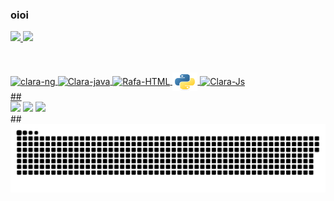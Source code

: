 ### oioi
<div>
	<a href= ""https://github.com/klaraeunice>
		<img height= "180em" src="https://github-readme-stats.vercel.app/api?username=klaraeunice&show_icons=true&theme=dark&include_all_commits=true&count_private=true"/>
  	<img height= "180em" src="https://github-readme-stats.vercel.app/api/top-langs/?username=klaraeunice&layout-compact&langs_count-16&theme=dark"/>
</div>

##
<div style="display: inline_block"><br>
  <img align="center" alt="clara-ng" height="30" width="40" src="https://cdn.jsdelivr.net/gh/devicons/devicon@latest/icons/angular/angular-original.svg">
  <img align="center" alt="Clara-java" height="30" width="40" src="https://cdn.jsdelivr.net/gh/devicons/devicon@latest/icons/java/java-original.svg">
  <img align="center" alt="Rafa-HTML" height="30" width="40" src="https://cdn.jsdelivr.net/gh/devicons/devicon@latest/icons/postgresql/postgresql-original.svg">
  <img align="center" alt="Rafa-Python" height="30" width="40" src="https://raw.githubusercontent.com/devicons/devicon/master/icons/python/python-original.svg">
  <img align="center" alt="Clara-Js" height="30" width="40" src="https://cdn.jsdelivr.net/gh/devicons/devicon@latest/icons/html5/html5-original.svg">
</div>
##
 <div>
	<a href="https://instagram.com/klaraeunice" target="_blank"><img src="https://img.shields.io/badge/-Instagram-%23E4405F?style=for-the-badge&logo=instagram&logoColor=white" target="_blank"></a>
	<a href="https://discord.gg/klaraeunice" target="_blank"><img src="https://img.shields.io/badge/Discord-7289DA?style=for-the-badge&logo=discord&logoColor=white" target="_blank"></a> 
  <a href = "mailto:claraeusilva@gmail.com"><img src="https://img.shields.io/badge/-Gmail-%23333?style=for-the-badge&logo=gmail&logoColor=white" target="_blank"></a>
 </div>
 ##
 <div> 
 <picture>
  <source media="(prefers-color-scheme: dark)" srcset="https://raw.githubusercontent.com/klaraeunice/klaraeunice/output/github-contribution-grid-snake-dark.svg">
  <source media="(prefers-color-scheme: light)" srcset="https://raw.githubusercontent.com/klaraeunice/klaraeunice/output/github-contribution-grid-snake.svg">
  <img alt="github contribution grid snake animation" src="https://raw.githubusercontent.com/klaraeunice/klaraeunice/output/github-contribution-grid-snake.svg">
</picture>
 </div>
